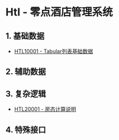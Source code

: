 # Htl - 零点酒店管理系统

## 1. 基础数据

* [HTL10001 - Tabular列表基础数据](/projects/hotel-system/11basic-data/11tabular-data.md)

## 2. 辅助数据

## 3. 复杂逻辑

* [HTL20001 - 房态计算说明](/projects/hotel-system/htl20001-fang-tai-ji-suan-shuo-ming.md)

## 4. 特殊接口





